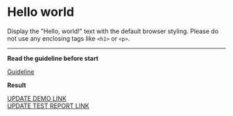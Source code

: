 # Hello world

Display the "Hello, world!" text with the default browser styling. Please do not 
use any enclosing tags like `<h1>` or `<p>`.
___

**Read the guideline before start**

[Guideline](https://mate-academy.github.io/layout_task-guideline/)

**Result**

[UPDATE DEMO LINK](https://karpyshynroman.github.io/layout_hello-world/) <br>
[UPDATE TEST REPORT LINK](https://karpyshynroman.github.io/layout_hello-world/report/html_report/)
